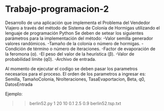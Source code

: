 # Trabajo-programacion-2
Desarrollo de una aplicación que implementa el Problema del Vendedor Viajero a través del método de Sistema de Colonia de Hormigas utilizando el lenguaje de programación Python
Se deben de setear los siguientes parámetros para la implementación del método:
-Valor semilla generador valores randómicos.
-Tamaño de la colonia o número de hormigas.
-Condición de término o número de iteraciones.
-Factor de evaporación de la feromona (α).
-El peso del valor de la heurística (β).
-Valor de probabilidad límite (q0).
-Archivo de entrada.


Al momento de ejecutar el codigo se deben pasar los parametros necesarios para el proceso.
El orden de los parametros a ingresar es: Semilla, TamañoColonia, NroIteraciones, TasaEvaportacion, Beta, q0, DatosEntrada

Ejemplo:
>> berlin52.py 1 20 10 0.1 2.5 0.9 berlin52.tsp.txt